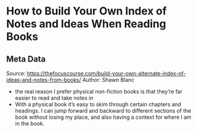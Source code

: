 # How to Build Your Own Index of Notes and Ideas When Reading Books

## Meta Data

Source:  https://thefocuscourse.com/build-your-own-alternate-index-of-ideas-and-notes-from-books/ 
Author: Shawn Blanc

- the real reason I prefer physical non-fiction books is that they’re far easier to read and take notes in
- With a physical book it’s easy to skim through certain chapters and headings. I can jump forward and backward to different sections of the book without losing my place, and also having a context for where I am in the book.
